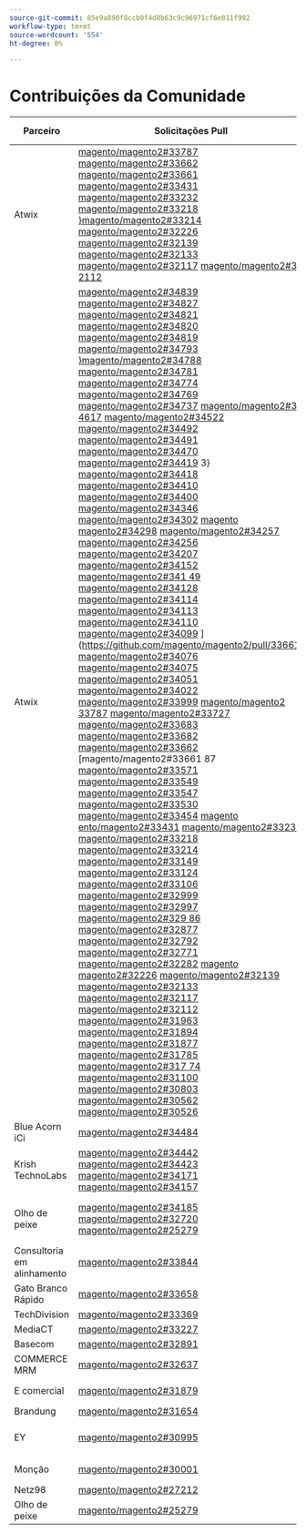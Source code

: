 ```yaml
---
source-git-commit: 85e9a890f8ccb0f4d8b63c9c96971cf6e011f992
workflow-type: tm+mt
source-wordcount: '554'
ht-degree: 0%

---
```

# Contribuições da Comunidade

| Parceiro | Solicitações Pull | Problemas relacionados do GitHub |
| ------- | ------- | ------- |
| Atwix | [magento/magento2#33787](https://github.com/magento/magento2/pull/33787) [magento/magento2#33662](https://github.com/magento/magento2/pull/33662) [magento/magento2#33661](https://github.com/magento/magento2/pull/33661) [magento/magento2#33431](https://github.com/magento/magento2/pull/33431) [magento/magento2#33232](https://github.com/magento/magento2/pull/33232) [magento/magento2#33218](https://github.com/magento/magento2/pull/33218) [}magento/magento2#33214](https://github.com/magento/magento2/pull/33214) [magento/magento2#32226](https://github.com/magento/magento2/pull/32226) [magento/magento2#32139](https://github.com/magento/magento2/pull/32139) [magento/magento2#32133](https://github.com/magento/magento2/pull/32133) [magento/magento2#32117](https://github.com/magento/magento2/pull/32117) [magento/magento2#3 2112](https://github.com/magento/magento2/pull/32112) | [magento/magento2#33689](https://github.com/magento/magento2/issues/33689) [magento/magento2#33635](https://github.com/magento/magento2/issues/33635) [magento/magento2#33556](https://github.com/magento/magento2/issues/33556) [magento/magento2#33806](https://github.com/magento/magento2/issues/33806) [magento/magento2#32381](https://github.com/magento/magento2/issues/32381) [magento/magento2#33786](https://github.com/magento/magento2/issues/33786) [}magento/magento2#33785](https://github.com/magento/magento2/issues/33785) [magento/magento2#33784](https://github.com/magento/magento2/issues/33784) [magento/magento2#33775](https://github.com/magento/magento2/issues/33775) |
| Atwix | [magento/magento2#34839](https://github.com/magento/magento2/pull/34839) [magento/magento2#34827](https://github.com/magento/magento2/pull/34827) [magento/magento2#34821](https://github.com/magento/magento2/pull/34821) [magento/magento2#34820](https://github.com/magento/magento2/pull/34820) [magento/magento2#34819](https://github.com/magento/magento2/pull/34819) [magento/magento2#34793](https://github.com/magento/magento2/pull/34793) [}magento/magento2#34788](https://github.com/magento/magento2/pull/34788) [magento/magento2#34781](https://github.com/magento/magento2/pull/34781) [magento/magento2#34774](https://github.com/magento/magento2/pull/34774) [magento/magento2#34769](https://github.com/magento/magento2/pull/34769) [magento/magento2#34737](https://github.com/magento/magento2/pull/34737) [magento/magento2#3 4617](https://github.com/magento/magento2/pull/34617) [magento/magento2#34522](https://github.com/magento/magento2/pull/34522) [magento/magento2#34492](https://github.com/magento/magento2/pull/34492) [magento/magento2#34491](https://github.com/magento/magento2/pull/34491) [magento/magento2#34470](https://github.com/magento/magento2/pull/34470) [magento/magento2#34419](https://github.com/magento/magento2/pull/34419) 3} [magento/magento2#34418](https://github.com/magento/magento2/pull/34418) [magento/magento2#34410](https://github.com/magento/magento2/pull/34410) [magento/magento2#34400](https://github.com/magento/magento2/pull/34400) [magento/magento2#34346](https://github.com/magento/magento2/pull/34346) [magento/magento2#34302](https://github.com/magento/magento2/pull/34302) [magento magento2#34298](https://github.com/magento/magento2/pull/34298) [magento/magento2#34257](https://github.com/magento/magento2/pull/34257) [magento/magento2#34256](https://github.com/magento/magento2/pull/34256) [magento/magento2#34207](https://github.com/magento/magento2/pull/34207) [magento/magento2#34152](https://github.com/magento/magento2/pull/34152) [magento/magento2#341 49](https://github.com/magento/magento2/pull/34149) [magento/magento2#34128](https://github.com/magento/magento2/pull/34128) [magento/magento2#34114](https://github.com/magento/magento2/pull/34114) [magento/magento2#34113](https://github.com/magento/magento2/pull/34113) [magento/magento2#34110](https://github.com/magento/magento2/pull/34110) [magento/magento2#34099](https://github.com/magento/magento2/pull/34099) ](https://github.com/magento/magento2/pull/33661) [magento/magento2#34076](https://github.com/magento/magento2/pull/34076) [magento/magento2#34075](https://github.com/magento/magento2/pull/34075) [magento/magento2#34051](https://github.com/magento/magento2/pull/34051) [magento/magento2#34022](https://github.com/magento/magento2/pull/34022) [magento/magento2#33999](https://github.com/magento/magento2/pull/33999) [magento/magento2 33787](https://github.com/magento/magento2/pull/33787) [magento/magento2#33727](https://github.com/magento/magento2/pull/33727) [magento/magento2#33683](https://github.com/magento/magento2/pull/33683) [magento/magento2#33682](https://github.com/magento/magento2/pull/33682) [magento/magento2#33662](https://github.com/magento/magento2/pull/33662) [magento/magento2#33661 87 [magento/magento2#33571](https://github.com/magento/magento2/pull/33571) [magento/magento2#33549](https://github.com/magento/magento2/pull/33549) [magento/magento2#33547](https://github.com/magento/magento2/pull/33547) [magento/magento2#33530](https://github.com/magento/magento2/pull/33530) [magento/magento2#33454](https://github.com/magento/magento2/pull/33454) [magento ento/magento2#33431](https://github.com/magento/magento2/pull/33431) [magento/magento2#33232](https://github.com/magento/magento2/pull/33232) [magento/magento2#33218](https://github.com/magento/magento2/pull/33218) [magento/magento2#33214](https://github.com/magento/magento2/pull/33214) [magento/magento2#33149](https://github.com/magento/magento2/pull/33149) [magento/magento2#33124](https://github.com/magento/magento2/pull/33124) [magento/magento2#33106](https://github.com/magento/magento2/pull/33106) [magento/magento2#32999](https://github.com/magento/magento2/pull/32999) [magento/magento2#32997](https://github.com/magento/magento2/pull/32997) [magento/magento2#329 86](https://github.com/magento/magento2/pull/32986) [magento/magento2#32877](https://github.com/magento/magento2/pull/32877) [magento/magento2#32792](https://github.com/magento/magento2/pull/32792) [magento/magento2#32771](https://github.com/magento/magento2/pull/32771) [magento/magento2#32282](https://github.com/magento/magento2/pull/32282) [magento magento2#32226](https://github.com/magento/magento2/pull/32226) [magento/magento2#32139](https://github.com/magento/magento2/pull/32139) [magento/magento2#32133](https://github.com/magento/magento2/pull/32133) [magento/magento2#32117](https://github.com/magento/magento2/pull/32117) [magento/magento2#32112](https://github.com/magento/magento2/pull/32112) [magento/magento2#31963](https://github.com/magento/magento2/pull/31963) [magento/magento2#31894](https://github.com/magento/magento2/pull/31894) [magento/magento2#31877](https://github.com/magento/magento2/pull/31877) [magento/magento2#31785](https://github.com/magento/magento2/pull/31785) [magento/magento2#317 74](https://github.com/magento/magento2/pull/31774) [magento/magento2#31100](https://github.com/magento/magento2/pull/31100) [magento/magento2#30803](https://github.com/magento/magento2/pull/30803) [magento/magento2#30562](https://github.com/magento/magento2/pull/30562) [magento/magento2#30526](https://github.com/magento/magento2/pull/30526) | [magento/magento2#34579](https://github.com/magento/magento2/issues/34579) [magento/magento2#34490](https://github.com/magento/magento2/issues/34490) [magento/magento2#34422](https://github.com/magento/magento2/issues/34422) [magento/magento2#34510](https://github.com/magento/magento2/issues/34510) [magento/magento2#34414](https://github.com/magento/magento2/issues/34414) [magento/magento2#34511](https://github.com/magento/magento2/issues/34511) [}magento/magento2#34435](https://github.com/magento/magento2/issues/34435) [magento/magento2#34512](https://github.com/magento/magento2/issues/34512) [magento/magento2#34317](https://github.com/magento/magento2/issues/34317) [magento/magento2#32948](https://github.com/magento/magento2/issues/32948) [magento/magento2#26254](https://github.com/magento/magento2/issues/26254) [magento/magento2#3 4316](https://github.com/magento/magento2/issues/34316) [magento/magento2#34314](https://github.com/magento/magento2/issues/34314) [magento/magento2#34313](https://github.com/magento/magento2/issues/34313) [magento/magento2#34312](https://github.com/magento/magento2/issues/34312) [magento/magento2#34311](https://github.com/magento/magento2/issues/34311) [magento/magento2#34315](https://github.com/magento/magento2/issues/34315) 3} [magento/magento2#33747](https://github.com/magento/magento2/issues/33747) [magento/magento2#33589](https://github.com/magento/magento2/issues/33589) [magento/magento2#33689](https://github.com/magento/magento2/issues/33689) [magento/magento2#33531](https://github.com/magento/magento2/issues/33531) [magento/magento2#33635](https://github.com/magento/magento2/issues/33635) [magento magento2#33556](https://github.com/magento/magento2/issues/33556) [magento/magento2#33806](https://github.com/magento/magento2/issues/33806) [magento/magento2#32615](https://github.com/magento/magento2/issues/32615) [magento/devdocs#9248](https://github.com/magento/devdocs/issues/9248) [magento/magento2#32991](https://github.com/magento/magento2/issues/32991) [magento/magento2#3282 1](https://github.com/magento/magento2/issues/32821) [magento/magento2#33788](https://github.com/magento/magento2/issues/33788) [magento/magento2#32381](https://github.com/magento/magento2/issues/32381) [magento/magento2#33786](https://github.com/magento/magento2/issues/33786) [magento/magento2#33785](https://github.com/magento/magento2/issues/33785) [magento/magento2#33784](https://github.com/magento/magento2/issues/33784) [}magento/magento2#33775](https://github.com/magento/magento2/issues/33775) [magento/magento2#33783](https://github.com/magento/magento2/issues/33783) [magento/magento2#30828](https://github.com/magento/magento2/issues/30828) [magento/magento2#33774](https://github.com/magento/magento2/issues/33774) [magento/magento2#33773](https://github.com/magento/magento2/issues/33773) |
| Blue Acorn iCi | [magento/magento2#34484](https://github.com/magento/magento2/pull/34484) |  |
| Krish TechnoLabs | [magento/magento2#34442](https://github.com/magento/magento2/pull/34442) [magento/magento2#34423](https://github.com/magento/magento2/pull/34423) [magento/magento2#34171](https://github.com/magento/magento2/pull/34171) [magento/magento2#34157](https://github.com/magento/magento2/pull/34157) |  |
| Olho de peixe | [magento/magento2#34185](https://github.com/magento/magento2/pull/34185) [magento/magento2#32720](https://github.com/magento/magento2/pull/32720) [magento/magento2#25279](https://github.com/magento/magento2/pull/25279) | [magento/magento2#34513](https://github.com/magento/magento2/issues/34513) [magento/magento2#34356](https://github.com/magento/magento2/issues/34356) [magento/magento2#29647](https://github.com/magento/magento2/issues/29647) [magento/magento2#30241](https://github.com/magento/magento2/issues/30241) |
| Consultoria em alinhamento | [magento/magento2#33844](https://github.com/magento/magento2/pull/33844) |  |
| Gato Branco Rápido | [magento/magento2#33658](https://github.com/magento/magento2/pull/33658) | [magento/magento2#33839](https://github.com/magento/magento2/issues/33839) |
| TechDivision | [magento/magento2#33369](https://github.com/magento/magento2/pull/33369) | [magento/magento2#34451](https://github.com/magento/magento2/issues/34451) |
| MediaCT | [magento/magento2#33227](https://github.com/magento/magento2/pull/33227) | [magento/magento2#33984](https://github.com/magento/magento2/issues/33984) |
| Basecom | [magento/magento2#32891](https://github.com/magento/magento2/pull/32891) | [magento/magento2#32885](https://github.com/magento/magento2/issues/32885) |
| COMMERCE MRM | [magento/magento2#32637](https://github.com/magento/magento2/pull/32637) | [magento/magento2#32636](https://github.com/magento/magento2/issues/32636) |
| E comercial | [magento/magento2#31879](https://github.com/magento/magento2/pull/31879) | [maritos/magento2-performance-fixes#4](https://github.com/maritos/magento2-performance-fixes/issues/4) |
| Brandung | [magento/magento2#31654](https://github.com/magento/magento2/pull/31654) | [magento/magento2#30948](https://github.com/magento/magento2/issues/30948) |
| EY | [magento/magento2#30995](https://github.com/magento/magento2/pull/30995) | [magento/magento2#31019](https://github.com/magento/magento2/issues/31019) [magento/magento2#32625](https://github.com/magento/magento2/issues/32625) [magento/magento2#33696](https://github.com/magento/magento2/issues/33696) |
| Monção | [magento/magento2#30001](https://github.com/magento/magento2/pull/30001) | [magento/magento-semver#50](https://github.com/magento/magento-semver/issues/50) |
| Netz98 | [magento/magento2#27212](https://github.com/magento/magento2/pull/27212) | [magento/magento2#29609](https://github.com/magento/magento2/issues/29609) |
| Olho de peixe | [magento/magento2#25279](https://github.com/magento/magento2/pull/25279) | [magento/magento2#29647](https://github.com/magento/magento2/issues/29647) [magento/magento2#30241](https://github.com/magento/magento2/issues/30241) |
